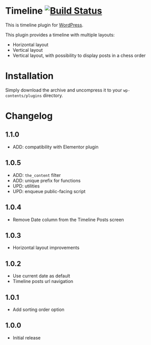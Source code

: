 # Timeline [![Build Status](https://travis-ci.org/dkfiresky/tm-timeline.svg?branch=master)](https://travis-ci.org/dkfiresky/tm-timeline)

This is timeline plugin for [WordPress](https://wordpress.org/).

This plugin provides a timeline with multiple layouts:

 - Horizontal layout
 - Vertical layout
 - Vertical layout, with possibility to display posts in a chess order

# Installation

Simply download the archive and uncompress it to your `wp-contents/plugins` directory.

# Changelog

## 1.1.0

* ADD: compatibility with Elementor plugin

## 1.0.5

* ADD: `the_content` filter
* ADD: unique prefix for functions
* UPD: utilities
* UPD: enqueue public-facing script

## 1.0.4

* Remove Date column from the Timeline Posts screen

## 1.0.3

* Horizontal layout improvements

## 1.0.2

* Use current date as default
* Timeline posts url navigation

## 1.0.1

* Add sorting order option

## 1.0.0

* Initial release

